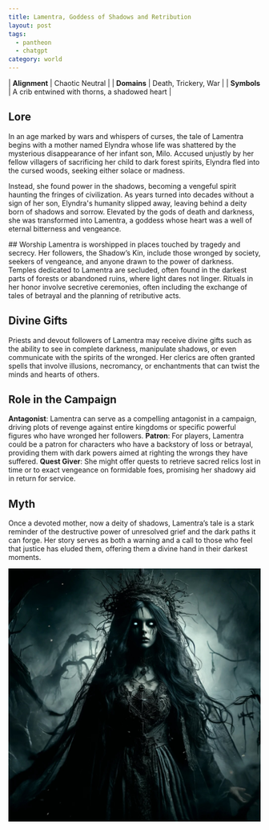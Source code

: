 ```yaml
---
title: Lamentra, Goddess of Shadows and Retribution
layout: post
tags:
  - pantheon
  - chatgpt
category: world
---
```


| **Alignment** | Chaotic Neutral |
| **Domains**   | Death, Trickery, War |
| **Symbols**   | A crib entwined with thorns, a shadowed heart |

## Lore
In an age marked by wars and whispers of curses, the tale of Lamentra begins with a mother named Elyndra whose life was shattered by the mysterious disappearance of her infant son, Milo. Accused unjustly by her fellow villagers of sacrificing her child to dark forest spirits, Elyndra fled into the cursed woods, seeking either solace or madness.

Instead, she found power in the shadows, becoming a vengeful spirit haunting the fringes of civilization. As years turned into decades without a sign of her son, Elyndra's humanity slipped away, leaving behind a deity born of shadows and sorrow. Elevated by the gods of death and darkness, she was transformed into Lamentra, a goddess whose heart was a well of eternal bitterness and vengeance.

## Worship
Lamentra is worshipped in places touched by tragedy and secrecy. Her followers, the Shadow’s Kin, include those wronged by society, seekers of vengeance, and anyone drawn to the power of darkness. Temples dedicated to Lamentra are secluded, often found in the darkest parts of forests or abandoned ruins, where light dares not linger. Rituals in her honor involve secretive ceremonies, often including the exchange of tales of betrayal and the planning of retributive acts.

## Divine Gifts
Priests and devout followers of Lamentra may receive divine gifts such as the ability to see in complete darkness, manipulate shadows, or even communicate with the spirits of the wronged. Her clerics are often granted spells that involve illusions, necromancy, or enchantments that can twist the minds and hearts of others.

## Role in the Campaign
**Antagonist**: Lamentra can serve as a compelling antagonist in a campaign, driving plots of revenge against entire kingdoms or specific powerful figures who have wronged her followers.
**Patron**: For players, Lamentra could be a patron for characters who have a backstory of loss or betrayal, providing them with dark powers aimed at righting the wrongs they have suffered.
**Quest Giver**: She might offer quests to retrieve sacred relics lost in time or to exact vengeance on formidable foes, promising her shadowy aid in return for service.

## Myth
Once a devoted mother, now a deity of shadows, Lamentra’s tale is a stark reminder of the destructive power of unresolved grief and the dark paths it can forge. Her story serves as both a warning and a call to those who feel that justice has eluded them, offering them a divine hand in their darkest moments.

![Lamentra](lamentra.jpeg)